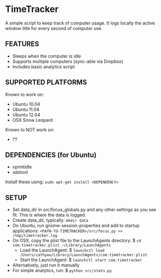 TimeTracker
=================
A simple script to keep track of computer usage. It logs locally the active window title for every second of computer use.

FEATURES
----------------
- Sleeps when the computer is idle
- Supports multiple computers (sync-able via Dropbox)
- Includes basic analytics script

SUPPORTED PLATFORMS
-----------------
Known to work on:
- Ubuntu 10.04
- Ubuntu 11.04
- Ubuntu 12.04
- OSX Snow Leopard

Known to NOT work on:
- ??

DEPENDENCIES (for Ubuntu)
-----------------
- xprintidle
- xdotool

Install these using: `sudo apt-get install <DEPENDENCY>`

SETUP
-----------------
- Set data_dir in src/focus_globals.py and any other settings as you see fit. This is where the data is logged.
- Create data_dir, typically: `mkdir data`
- On Ubuntu, run gnome-session-properties and add to startup applications:
    `<PATH-TO-TIMETRACKER>/src/focus.py >> /tmp/timetracker.log`
- On OSX, copy the plist file to the LaunchAgents directory: $ `cd com.timetracker.plist ~/Library/LaunchAgents`
    - Load the LaunchAgent: $ `launchctl load /Users/cathywu/Library/LaunchAgents/com.timetracker.plist`
    - Start the LaunchAgent: $ `launchctl start com.timetracker`
- Alternatively, just run it manually
- For simple analytics, run: $ `python src/stats.py`

